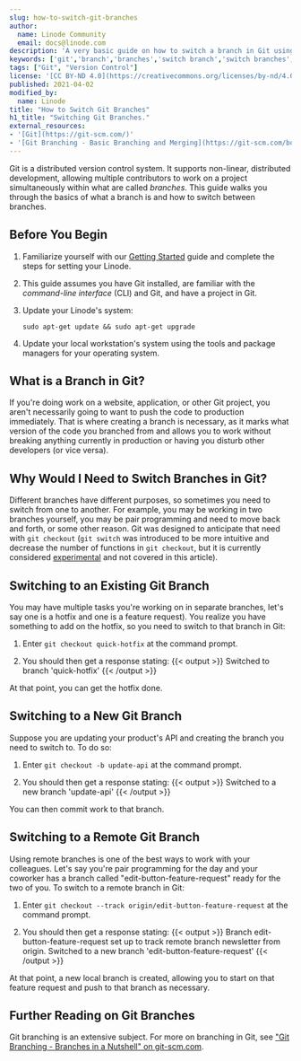 ```yaml
---
slug: how-to-switch-git-branches
author:
  name: Linode Community
  email: docs@linode.com
description: 'A very basic guide on how to switch a branch in Git using Ubuntu 20.10, but for any operating system with the command line git tools installed.'
keywords: ['git','branch','branches','switch branch','switch branches','switch git branches']
tags: ["Git", "Version Control"]
license: '[CC BY-ND 4.0](https://creativecommons.org/licenses/by-nd/4.0)'
published: 2021-04-02
modified_by:
  name: Linode
title: "How to Switch Git Branches"
h1_title: "Switching Git Branches."
external_resources:
- '[Git](https://git-scm.com/)'
- '[Git Branching - Basic Branching and Merging](https://git-scm.com/book/en/v2/Git-Branching-Basic-Branching-and-Merging)'
---
```


Git is a distributed version control system. It supports non-linear, distributed development, allowing multiple contributors to work on a project simultaneously within what are called *branches*. This guide walks you through the basics of what a branch is and how to switch between branches.

## Before You Begin

1.  Familiarize yourself with our [Getting Started](/docs/getting-started/) guide and complete the steps for setting your Linode.

2.  This guide assumes you have Git installed, are familiar with the *command-line interface* (CLI) and Git, and have a project in Git.

2.  Update your Linode's system:

        sudo apt-get update && sudo apt-get upgrade

3.  Update your local workstation's system using the tools and package managers for your operating system.

## What is a Branch in Git?

If you're doing work on a website, application, or other Git project, you aren't necessarily going to want to push the code to production immediately. That is where creating a branch is necessary, as it marks what version of the code you branched from and allows you to work without breaking anything currently in production or having you disturb other developers (or vice versa).

## Why Would I Need to Switch Branches in Git?

Different branches have different purposes, so sometimes you need to switch from one to another. For example, you may be working in two branches yourself, you may be pair programming and need to move back and forth, or some other reason. Git was designed to anticipate that need with `git checkout` (`git switch` was introduced to be more intuitive and decrease the number of functions in `git checkout`, but it is currently considered [experimental](https://git-scm.com/docs/git-switch#_description) and not covered in this article).

## Switching to an Existing Git Branch

You may have multiple tasks you're working on in separate branches, let's say one is a hotfix and one is a feature request). You realize you have something to add on the hotfix, so you need to switch to that branch in Git:

1.  Enter `git checkout quick-hotfix` at the command prompt.

2.  You should then get a response stating:
    {{< output >}}
Switched to branch 'quick-hotfix'
{{< /output >}}

At that point, you can get the hotfix done.

## Switching to a New Git Branch

Suppose you are updating your product's API and creating the branch you need to switch to. To do so:

1.  Enter `git checkout -b update-api` at the command prompt.

2.  You should then get a response stating:
    {{< output >}}
Switched to a new branch 'update-api'
{{< /output >}}

You can then commit work to that branch.

## Switching to a Remote Git Branch

Using remote branches is one of the best ways to work with your colleagues. Let's say you're pair programming for the day and your coworker has a branch called "edit-button-feature-request" ready for the two of you. To switch to a remote branch in Git:

1.  Enter `git checkout --track origin/edit-button-feature-request` at the command prompt.

2.  You should then get a response stating:
    {{< output >}}
Branch edit-button-feature-request set up to track remote branch newsletter from origin.
Switched to a new branch 'edit-button-feature-request'
{{< /output >}}

At that point, a new local branch is created, allowing you to start on that feature request and push to that branch as necessary.

## Further Reading on Git Branches

Git branching is an extensive subject. For more on branching in Git, see ["Git Branching - Branches in a Nutshell" on git-scm.com](https://git-scm.com/book/en/v2/Git-Branching-Branches-in-a-Nutshell).

